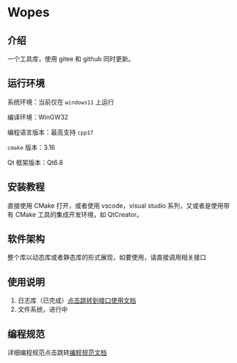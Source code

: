 # Wopes

## 介绍
一个工具库，使用 gitee 和 github 同时更新。

## 运行环境

系统环境：当前仅在 `windows11` 上运行

编译环境：WinGW32

编程语言版本：最高支持 `cpp17`

`cmake` 版本：3.16

Qt 框架版本：Qt6.8

## 安装教程

直接使用 CMake 打开，或者使用 vscode，visual studio 系列，又或者是使用带有 CMake 工具的集成开发环境，如 QtCreator。

## 软件架构
整个库以动态库或者静态库的形式展现，如要使用，请直接调用相关接口

## 使用说明

1. 日志库（已完成）[点击跳转到接口使用文档](./doc/Log.md)
2. 文件系统，进行中

## 编程规范

详细编程规范点击跳转[编程规范文档](./doc/ProgrammingStandards.md)